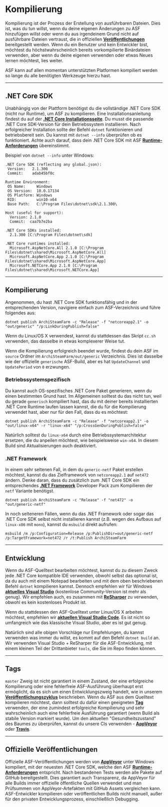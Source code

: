 # Kompilierung

Kompilierung ist der Prozess der Erstellung von ausführbaren Dateien. Dies ist, was du tun willst, wenn du deine eigenen Änderungen zu ASF hinzufügen willst oder wenn du aus irgendeinem Grund nicht auf ausführbare Dateien vertraust, die in offiziellen **[Veröffentlichungen](https://github.com/JustArchiNET/ArchiSteamFarm/releases)** bereitgestellt werden. Wenn du ein Benutzer und kein Entwickler bist, möchtest du höchstwahrscheinlich bereits vorkompilierte Binärdateien verwenden, aber wenn du deine eigenen verwenden oder etwas Neues lernen möchtest, lies weiter.

ASF kann auf allen momentan unterstützten Platformen kompiliert werden so lange du alle benötigten Werkzeuge hierzu hast.

* * *

## .NET Core SDK

Unabhängig von der Plattform benötigst du die vollständige .NET Core SDK (nicht nur Runtime), um ASF zu kompilieren. Eine Installationsanleitung findest du auf der **[.NET Core Installationsseite](https://www.microsoft.com/net/download)**. Du musst die passende .NET Core SDK-Version für dein Betriebssystem installieren. Nach erfolgreicher Installation sollte der Befehl `dotnet` funktionieren und betriebsbereit sein. Du kannst mit `dotnet --info` überprüfen ob es funktioniert. Achte auch darauf, dass dein .NET Core SDK mit ASF **[Runtime-Anforderungen](https://github.com/JustArchiNET/ArchiSteamFarm/wiki/Compatibility#runtime-requirements)** übereinstimmt.

Beispiel von `dotnet --info` unter Windows:

    .NET Core SDK (reflecting any global.json):
     Version:   2.1.300
     Commit:    adab45bf0c
    
    Runtime Environment:
     OS Name:     Windows
     OS Version:  10.0.17134
     OS Platform: Windows
     RID:         win10-x64
     Base Path:   C:\Program Files\dotnet\sdk\2.1.300\
    
    Host (useful for support):
      Version: 2.1.0
      Commit:  caa7b7e2ba
    
    .NET Core SDKs installed:
      2.1.300 [C:\Program Files\dotnet\sdk]
    
    .NET Core runtimes installed:
      Microsoft.AspNetCore.All 2.1.0 [C:\Program Files\dotnet\shared\Microsoft.AspNetCore.All]
      Microsoft.AspNetCore.App 2.1.0 [C:\Program Files\dotnet\shared\Microsoft.AspNetCore.App]
      Microsoft.NETCore.App 2.1.0 [C:\Program Files\dotnet\shared\Microsoft.NETCore.App]
    

* * *

## Kompilierung

Angenommen, du hast .NET Core SDK funktionsfähig und in der entsprechenden Version, navigiere einfach zum ASF-Verzeichnis und führe folgendes aus:

```shell
dotnet publish ArchiSteamFarm -c "Release" -f "netcoreapp2.1" -o "out/generic" "/p:LinkDuringPublish=false"
```

Wenn du Linux/OS X verwendest, kannst du stattdessen das Skript `cc.sh` verwenden, das dasselbe in etwas komplexerer Weise tut.

Wenn die Kompilierung erfolgreich beendet wurde, findest du dein ASF im `source` Ordner im `ArchiSteamFarm/out/generic` Verzeichnis. Dies ist dasselbe wie der offizielle `generische` ASF-Build, aber es hat `UpdateChannel` und `UpdatePeriod` von `0` erzwungen.

### Betriebssystemspezifisch

Du kannst auch OS-spezifisches .NET Core Paket generieren, wenn du einen bestimmten Grund hast. Im Allgemeinen solltest du das nicht tun, weil du gerade `generisch` kompiliert hast, das du mit deiner bereits installierten .NET Core Runtime laufen lassen kannst, die du für die Kompilierung verwendet hast, aber nur für den Fall, dass du es möchtest:

```shell
dotnet publish ArchiSteamFarm -c "Release" -f "netcoreapp2.1" -o "out/linux-x64" -r "linux-x64" "/p:CrossGenDuringPublish=false"
```

Natürlich solltest du `linux-x64` durch eine Betriebssystemarchitektur ersetzen, die du anpeilen möchtest, wie beispielsweise `win-x64`. In diesem Build sind Aktualisierungen auch deaktiviert.

### .NET Framework

In einem sehr seltenen Fall, in dem du `generic-netf` Paket erstellen möchtest, kannst du das Zielframework von `netcoreapp2.1` auf `net472` ändern. Denke daran, dass du zusätzlich zum .NET Core SDK ein entsprechendes **[.NET Framework](https://www.microsoft.com/net/download/visual-studio-sdks)** Developer Pack zum Kompilieren der `netf` Variante benötigst.

```shell
dotnet publish ArchiSteamFarm -c "Release" -f "net472" -o "out/generic-netf"
```

In noch selteneren Fällen, wenn du das .NET Framework oder sogar das .NET Core SDK selbst nicht installieren kannst (z.B. wegen des Aufbaus auf `linux-x86` mit `mono`), kannst du `msbuild` direkt aufrufen:

```shell
msbuild /m /p:Configuration=Release /p:PublishDir=out/generic-netf /p:TargetFramework=net472 /r /t:Publish ArchiSteamFarm
```

* * *

## Entwicklung

Wenn du ASF-Quelltext bearbeiten möchtest, kannst du zu diesem Zweck jede .NET Core kompatible IDE verwenden, obwohl selbst das optional ist, da du auch mit einem Notepad bearbeiten und mit dem oben beschriebenen Befehl `dotnet` kompilieren kannst. Dennoch empfehlen wir für Windows **[aktuelles Visual Studio](https://www.visualstudio.com/downloads)** (kostenlose Community-Version ist mehr als genug). Wir empfehlen auch, es zusammen mit **[ReSharper](https://www.jetbrains.com/resharper)** zu verwenden, obwohl es kein kostenloses Produkt ist.

Wenn du stattdessen den ASF-Quelltext unter Linux/OS X arbeiten möchtest, empfehlen wir **[aktuellen Visual Studio Code](https://code.visualstudio.com/download)**. Es ist nicht so umfangreich wie das klassische Visual Studio, aber es ist gut genug.

Natürlich sind alle obigen Vorschläge nur Empfehlungen, du kannst verwenden was immer du willst, es kommt auf den Befehl `dotnet build` an. Wir verwenden Visual Studio + ReSharper für die ASF-Entwicklung, mit einem kleinen Teil der Drittanbieter `tools`, die Sie im Repo finden können.

* * *

## Tags

`master` Zweig ist nicht garantiert in einem Zustand, der eine erfolgreiche Kompilierung oder eine fehlerfreie ASF-Ausführung überhaupt erst ermöglicht, da es sich um einen Entwicklungszweig handelt, wie in unserem **[Veröffentlichungszyklus](https://github.com/JustArchiNET/ArchiSteamFarm/wiki/Release-cycle-de-DE)** beschrieben. Wenn du ASF aus dem Quelltext kompilieren möchtest, dann solltest du dafür einen geeigneten **[Tag](https://github.com/JustArchiNET/ArchiSteamFarm/tags)** verwenden, der eine zumindest erfolgreiche Kompilierung und sehr wahrscheinlich auch eine fehlerfreie Ausführung garantiert (wenn Build als stabile Version markiert wurde). Um den aktuellen "Gesundheitszustand" des Baumes zu überprüfen, kannst du unsere CIs verwenden - **[AppVeyor](https://ci.appveyor.com/project/JustArchi/ArchiSteamFarm)** oder **[Travis](https://travis-ci.com/JustArchiNET/ArchiSteamFarm)**.

* * *

## Offizielle Veröffentlichungen

Offizielle ASF-Veröffentlichungen werden von **[AppVeyor](https://ci.appveyor.com/project/JustArchi/ArchiSteamFarm)** unter Windows kompiliert, mit der neuesten .NET Core SDK, welche den ASF **[Runtime-Anforderungen](https://github.com/JustArchiNET/ArchiSteamFarm/wiki/Compatibility#runtime-requirements)** entspricht. Nach bestandenen Tests werden alle Pakete auf GitHub bereitgestellt. Dies garantiert auch Transparenz, da AppVeyor für alle Builds immer offizielle öffentliche Quellen verwendet und man Prüfsummen von AppVeyor-Artefakten mit GitHub Assets vergleichen kann. ASF-Entwickler kompilieren oder veröffentlichen Builds nicht manuell, außer für den privaten Entwicklungsprozess, einschließlich Debugging.